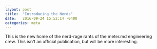 ```yaml
---
layout: post
title:  "Introducing the Nerds"
date:   2016-09-24 15:52:14 -0400
categories: meta
---
```


This is the new home of the nerd-rage rants of the meter.md engineering crew.
This isn't an official publication, but will be more interesting.
